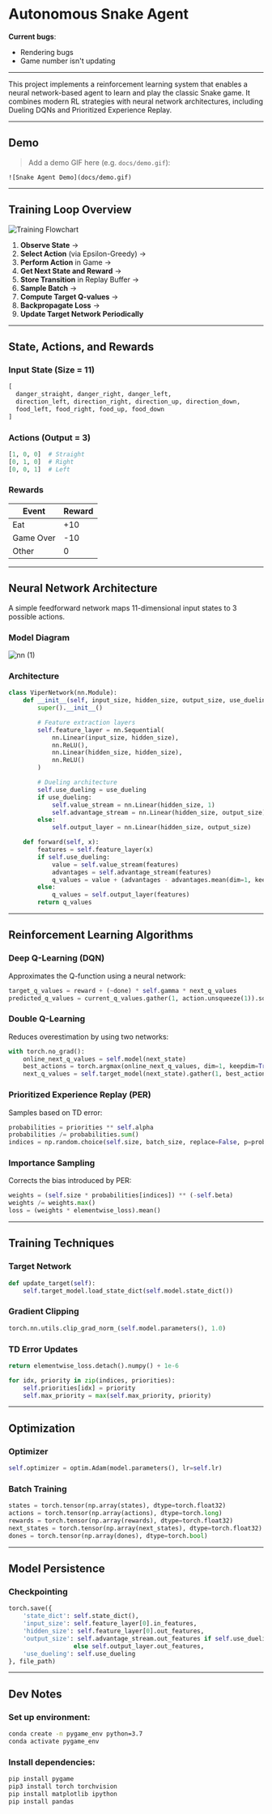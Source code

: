 # Autonomous Snake Agent

**Current bugs**:  
- Rendering bugs  
- Game number isn't updating  

---

This project implements a reinforcement learning system that enables a neural network-based agent to learn and play the classic Snake game. It combines modern RL strategies with neural network architectures, including Dueling DQNs and Prioritized Experience Replay.

---

## Demo

> Add a demo GIF here (e.g. `docs/demo.gif`):

```
![Snake Agent Demo](docs/demo.gif)
```

---

## Training Loop Overview

![Training Flowchart](docs/training_flowchart.png)

1. **Observe State** →  
2. **Select Action** (via Epsilon-Greedy) →  
3. **Perform Action** in Game →  
4. **Get Next State and Reward** →  
5. **Store Transition** in Replay Buffer →  
6. **Sample Batch** →  
7. **Compute Target Q-values** →  
8. **Backpropagate Loss** →  
9. **Update Target Network Periodically**

---

## State, Actions, and Rewards

### Input State (Size = 11)
```python
[
  danger_straight, danger_right, danger_left,
  direction_left, direction_right, direction_up, direction_down,
  food_left, food_right, food_up, food_down
]
```

### Actions (Output = 3)
```python
[1, 0, 0]  # Straight  
[0, 1, 0]  # Right  
[0, 0, 1]  # Left  
```

### Rewards
| Event      | Reward |
|------------|--------|
| Eat        | +10    |
| Game Over  | -10    |
| Other      | 0      |

---

## Neural Network Architecture

A simple feedforward network maps 11-dimensional input states to 3 possible actions.

### Model Diagram
![nn (1)](https://github.com/user-attachments/assets/1cf5d652-e4f8-49e6-b869-671bc9aeb2f9)

### Architecture
```python
class ViperNetwork(nn.Module):
    def __init__(self, input_size, hidden_size, output_size, use_dueling=True):
        super().__init__()

        # Feature extraction layers
        self.feature_layer = nn.Sequential(
            nn.Linear(input_size, hidden_size),
            nn.ReLU(),
            nn.Linear(hidden_size, hidden_size),
            nn.ReLU()
        )

        # Dueling architecture
        self.use_dueling = use_dueling
        if use_dueling:
            self.value_stream = nn.Linear(hidden_size, 1)
            self.advantage_stream = nn.Linear(hidden_size, output_size)
        else:
            self.output_layer = nn.Linear(hidden_size, output_size)

    def forward(self, x):
        features = self.feature_layer(x)
        if self.use_dueling:
            value = self.value_stream(features)
            advantages = self.advantage_stream(features)
            q_values = value + (advantages - advantages.mean(dim=1, keepdim=True))
        else:
            q_values = self.output_layer(features)
        return q_values
```

---

## Reinforcement Learning Algorithms

### Deep Q-Learning (DQN)
Approximates the Q-function using a neural network:
```python
target_q_values = reward + (~done) * self.gamma * next_q_values
predicted_q_values = current_q_values.gather(1, action.unsqueeze(1)).squeeze(1)
```

### Double Q-Learning
Reduces overestimation by using two networks:
```python
with torch.no_grad():
    online_next_q_values = self.model(next_state)
    best_actions = torch.argmax(online_next_q_values, dim=1, keepdim=True)
    next_q_values = self.target_model(next_state).gather(1, best_actions).squeeze(1)
```

### Prioritized Experience Replay (PER)
Samples based on TD error:
```python
probabilities = priorities ** self.alpha
probabilities /= probabilities.sum()
indices = np.random.choice(self.size, batch_size, replace=False, p=probabilities)
```

### Importance Sampling
Corrects the bias introduced by PER:
```python
weights = (self.size * probabilities[indices]) ** (-self.beta)
weights /= weights.max()
loss = (weights * elementwise_loss).mean()
```

---

## Training Techniques

### Target Network
```python
def update_target(self):
    self.target_model.load_state_dict(self.model.state_dict())
```

### Gradient Clipping
```python
torch.nn.utils.clip_grad_norm_(self.model.parameters(), 1.0)
```

### TD Error Updates
```python
return elementwise_loss.detach().numpy() + 1e-6

for idx, priority in zip(indices, priorities):
    self.priorities[idx] = priority
    self.max_priority = max(self.max_priority, priority)
```

---

## Optimization

### Optimizer
```python
self.optimizer = optim.Adam(model.parameters(), lr=self.lr)
```

### Batch Training
```python
states = torch.tensor(np.array(states), dtype=torch.float32)
actions = torch.tensor(np.array(actions), dtype=torch.long)
rewards = torch.tensor(np.array(rewards), dtype=torch.float32)
next_states = torch.tensor(np.array(next_states), dtype=torch.float32)
dones = torch.tensor(np.array(dones), dtype=torch.bool)
```

---

## Model Persistence

### Checkpointing
```python
torch.save({
    'state_dict': self.state_dict(),
    'input_size': self.feature_layer[0].in_features,
    'hidden_size': self.feature_layer[0].out_features,
    'output_size': self.advantage_stream.out_features if self.use_dueling 
                  else self.output_layer.out_features,
    'use_dueling': self.use_dueling
}, file_path)
```

---

## Dev Notes

### Set up environment:
```bash
conda create -n pygame_env python=3.7
conda activate pygame_env
```

### Install dependencies:
```bash
pip install pygame
pip3 install torch torchvision
pip install matplotlib ipython
pip install pandas
```
